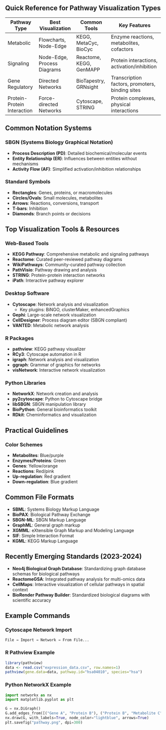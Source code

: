 
## Quick Reference for Pathway Visualization Types

|Pathway Type|Best Visualization|Common Tools|Key Features|
|---|---|---|---|
|Metabolic|Flowcharts, Node-Edge|KEGG, MetaCyc, BioCyc|Enzyme reactions, metabolites, cofactors|
|Signaling|Node-Edge, Process Diagrams|Reactome, KEGG, GenMAPP|Protein interactions, activation/inhibition|
|Gene Regulatory|Directed Networks|BioTapestry, GRNsight|Transcription factors, promoters, binding sites|
|Protein-Protein Interaction|Force-directed Networks|Cytoscape, STRING|Protein complexes, physical interactions|

## Common Notation Systems

### SBGN (Systems Biology Graphical Notation)

- **Process Description (PD)**: Detailed biochemical/molecular events
- **Entity Relationship (ER)**: Influences between entities without mechanisms
- **Activity Flow (AF)**: Simplified activation/inhibition relationships

### Standard Symbols

- **Rectangles**: Genes, proteins, or macromolecules
- **Circles/Ovals**: Small molecules, metabolites
- **Arrows**: Reactions, conversions, transport
- **T-bars**: Inhibition
- **Diamonds**: Branch points or decisions

## Top Visualization Tools & Resources

### Web-Based Tools

- **KEGG Pathway**: Comprehensive metabolic and signaling pathways
- **Reactome**: Curated peer-reviewed pathway diagrams
- **WikiPathways**: Community-curated pathway collection
- **PathVisio**: Pathway drawing and analysis
- **STRING**: Protein-protein interaction networks
- **iPath**: Interactive pathway explorer

### Desktop Software

- **Cytoscape**: Network analysis and visualization
    - Key plugins: BiNGO, clusterMaker, enhancedGraphics
- **Gephi**: Large-scale network visualization
- **CellDesigner**: Process diagram editor (SBGN compliant)
- **VANTED**: Metabolic network analysis

### R Packages

- **pathview**: KEGG pathway visualizer
- **RCy3**: Cytoscape automation in R
- **igraph**: Network analysis and visualization
- **ggraph**: Grammar of graphics for networks
- **visNetwork**: Interactive network visualization

### Python Libraries

- **NetworkX**: Network creation and analysis
- **py2cytoscape**: Python to Cytoscape bridge
- **libSBGN**: SBGN manipulation library
- **BioPython**: General bioinformatics toolkit
- **RDkit**: Cheminformatics and visualization

## Practical Guidelines

### Color Schemes

- **Metabolites**: Blue/purple
- **Enzymes/Proteins**: Green
- **Genes**: Yellow/orange
- **Reactions**: Red/pink
- **Up-regulation**: Red gradient
- **Down-regulation**: Blue gradient

## Common File Formats

- **SBML**: Systems Biology Markup Language
- **BioPAX**: Biological Pathway Exchange
- **SBGN-ML**: SBGN Markup Language
- **GraphML**: General graph markup
- **XGMML**: eXtensible Graph Markup and Modeling Language
- **SIF**: Simple Interaction Format
- **KGML**: KEGG Markup Language

## Recently Emerging Standards (2023-2024)

- **Neo4j Biological Graph Database**: Standardizing graph database schemas for biological pathways
- **ReactomeGSA**: Integrated pathway analysis for multi-omics data
- **CellMaps**: Interactive visualization of cellular pathways in spatial context
- **BioRender Pathway Builder**: Standardized biological diagrams with scientific accuracy

## Example Commands

### Cytoscape Network Import

```
File → Import → Network → From File...
```

### R Pathview Example

```r
library(pathview)
data <- read.csv("expression_data.csv", row.names=1)
pathview(gene.data=data, pathway.id="hsa04010", species="hsa")
```

### Python NetworkX Example

```python
import networkx as nx
import matplotlib.pyplot as plt

G = nx.DiGraph()
G.add_edges_from([("Gene A", "Protein B"), ("Protein B", "Metabolite C")])
nx.draw(G, with_labels=True, node_color="lightblue", arrows=True)
plt.savefig("pathway.png", dpi=300)
```